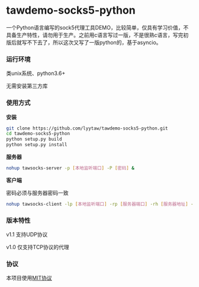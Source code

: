 # tawdemo-socks5-python

一个Python语言编写的sock5代理工具DEMO，比较简单，仅具有学习价值，不具备生产特性，请勿用于生产。之前用c语言写过一版，不是很熟c语言，写完初版后就写不下去了，所以这次又写了一版python的，基于asyncio。

### 运行环境

类unix系统、python3.6+

无需安装第三方库

### 使用方式

**安装**

```bash
git clone https://github.com/lyytaw/tawdemo-socks5-python.git
cd tawdemo-socks5-python
python setup.py build 
python setup.py install
```

**服务器**

```bash
nohup tawsocks-server -p [本地监听端口] -P [密码] &
```

**客户端**

密码必须与服务器密码一致

```bash
nohup tawsocks-client -lp [本地监听端口] -rp [服务器端口] -rh [服务器地址] -P [密码] &
```

### 版本特性

v1.1 支持UDP协议

v1.0 仅支持TCP协议的代理

### 协议

本项目使用[MIT协议](https://github.com/lyytaw/tawdemo-socks5-python/blob/master/LICENSE)
